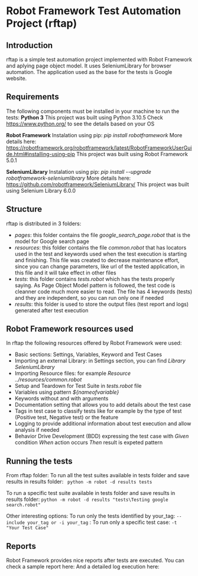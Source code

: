 # Robot Framework Test Automation Project (rftap)

## Introduction
rftap is a simple test automation project implemented with Robot Framework and aplying page object model. 
It uses SeleniumLibrary for browser automation.
The application used as the base for the tests is Google website.

## Requirements
The following components must be installed in your machine to run the tests:
**Python 3**
This project was built using Python 3.10.5
Check https://www.python.org/ to see the details based on your OS

**Robot Framework**
Instalation using pip: _pip install robotframework_
More details here: https://robotframework.org/robotframework/latest/RobotFrameworkUserGuide.html#installing-using-pip
This project was built using Robot Framework 5.0.1

**SeleniumLibrary**
Instalation using pip: _pip install --upgrade robotframework-seleniumlibrary_
More details here: https://github.com/robotframework/SeleniumLibrary/
This project was built using Selenium Library 6.0.0

## Structure
rftap is distributed in 3 folders:
- _pages_: this folder contains the file *google_search_page.robot* that is the model for Google search page
- _resources_: this folder contains the file _common.robot_ that has locators used in the test and keywords used when the test execution is starting and finishing. This file was created to decrease maintenance effort, since you can change parameters, like url of the tested application, in this file and it will take effect in other files
- _tests_: this folder contains _tests.robot_ which has the tests properly saying. As Page Object Model pattern is followed, the test code is cleanner code much more easier to read. The file has 4 keywords (tests) and they are independent, so you can run only one if needed
- _results_: this folder is used to store the output files (test report and logs) generated after test execution


## Robot Framework resources used
In rftap the following resources offered by Robot Framework were used:
- Basic sections: Settings, Variables, Keyword and Test Cases
- Importing an external Library: in Settings section, you can find *Library  SeleniumLibrary*
- Importing Resource files: for example *Resource  ../resources/common.robot*
- Setup and Teardown for Test Suite in _tests.robot_ file
- Variables using pattern _${nameofvariable}_
- Keywords without and with arguments
- Documentation setting that allows you to add details about the test case
- Tags in test case to classify tests like for example by the type of test (Positive test, Negative test) or the feature
- Logging to provide additional information about test execution and allow analysis if needed 
- Behavior Drive Development (BDD) expressing the test case with _Given_ condition _When_ action occurs _Then_ result is expeted pattern

## Running the tests
From rftap folder: 
To run all the test suites available in tests folder and save results in results folder:
``` python -m robot -d results tests```

To run a specific test suite available in tests folder and save results in results folder:
``` python -m robot -d results "tests\Testing google search.robot" ```

Other interesting options:
To run only the tests identified by your_tag: ``` --include your_tag or -i your_tag ``` :
To run only a specific test case: ``` -t "Your Test Case" ``` 

## Reports
Robot Framework provides nice reports after tests are executed.
You can check a sample report here:
And a detailed log execution here:

